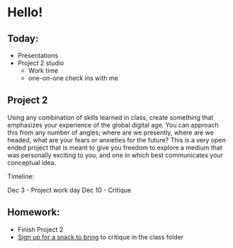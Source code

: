 # Hello!
## Today:
- Presentations
- Project 2 studio
  - Work time
  - one-on-one check ins with me

## Project 2

Using any combination of skills learned in class, create something that emphasizes your experience of the global digital age. You can approach this from any number of angles; where are we presently, where are we headed, what are your fears or anxieties for the future? This is a very open ended project that is meant to give you freedom to explore a medium that was personally exciting to you, and one in which best communicates your conceptual idea.

Timeline:

Dec 3 - Project work day
Dec 10 - Critique


## Homework:

- Finish Project 2
- [Sign up for a snack to bring](https://docs.google.com/spreadsheets/d/1Q3GiGarPX6seH4_ke6al6C-JSwXAYV56ERmb7HjxlBI/edit#gid=0) to critique in the class folder
